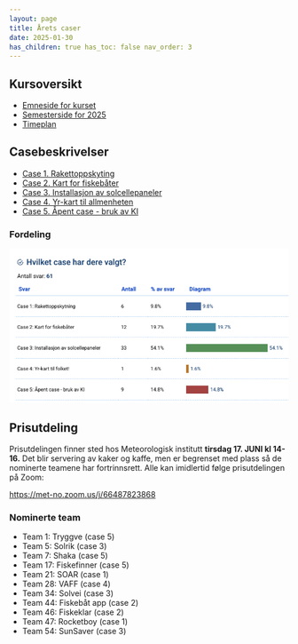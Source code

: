 ```yaml
---
layout: page
title: Årets caser
date: 2025-01-30
has_children: true has_toc: false nav_order: 3
---
```


## Kursoversikt

- [Emneside for kurset](https://www.uio.no/studier/emner/matnat/ifi/IN2000/)
- [Semesterside for 2025](https://www.uio.no/studier/emner/matnat/ifi/IN2000/v25/)
- [Timeplan](https://www.uio.no/studier/emner/matnat/ifi/IN2000/v25/timeplan/index.html)


## Casebeskrivelser

- [Case 1. Rakettoppskyting](./1-rakett)
- [Case 2. Kart for fiskebåter](./2-fiskeri)
- [Case 3. Installasjon av solcellepaneler](3-solceller)
- [Case 4. Yr-kart til allmenheten](./4-yr-kart)
- [Case 5. Åpent case - bruk av KI](./5-open-ai)

### Fordeling

![Fordeling av caser](./fordeling.png)

## Prisutdeling

Prisutdelingen finner sted hos Meteorologisk institutt **tirsdag 17. JUNI kl 14-16.**
Det blir servering av kaker og kaffe, men er begrenset med plass så de nominerte teamene
har fortrinnsrett. Alle kan imidlertid følge prisutdelingen på Zoom:

<https://met-no.zoom.us/j/66487823868>

### Nominerte team

- Team 1: Tryggve (case 5)
- Team 5: Solrik (case 3)
- Team 7: Shaka (case 5)
- Team 17: Fiskefinner (case 5)
- Team 21: SOAR (case 1)
- Team 28: VAFF (case 4)
- Team 34: Solvei (case 3)
- Team 44: Fiskebåt app (case 2)
- Team 46: Fiskeklar (case 2)
- Team 47: Rocketboy (case 1)
- Team 54: SunSaver (case 3)
